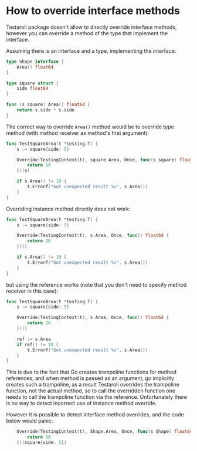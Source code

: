 # How to override interface methods

Testaroli package doesn't allow to directly override interface methods, however you can override a method of the type that implement the interface.

Assuming there is an interface and a type, implementing the interface:

```go
type Shape interface {
	Area() float64
}

type square struct {
	side float64
}

func (s square) Area() float64 {
	return s.side * s.side
}
```

The correct way to override `Area()` method would be to override type method (with method receiver as method's first argument):
```go
func TestSquareArea(t *testing.T) {
	s := square{side: 5}

	Override(TestingContext(t), square.Area, Once, func(s square) float64 {
		return 10
	})(s)

	if s.Area() != 10 {
		t.Errorf("Got unexpected result %v", s.Area())
	}
}
```

Overriding instance method directly does not work:
```go
func TestSquareArea(t *testing.T) {
	s := square{side: 5}

	Override(TestingContext(t), s.Area, Once, func() float64 {
		return 10
	})()

	if s.Area() != 10 {
		t.Errorf("Got unexpected result %v", s.Area())
	}
}

```
but using the reference works (note that you don't need to specify method receiver in this case):
```go
func TestSquareArea(t *testing.T) {
	s := square{side: 5}

	Override(TestingContext(t), s.Area, Once, func() float64 {
		return 10
	})()

	ref := s.Area
	if ref() != 10 {
		t.Errorf("Got unexpected result %v", s.Area())
	}
}

```
This is due to the fact that Go creates trampoline functions for method references, and when method is passed as an argument, go implicitly creates such a trampoline, as a result Testaroli overrides the trampoline function, not the actual method, so to call the overridden function one needs to call the trampoline function via the reference. Unfortunately there is no way to detect incorrect use of instance method override.

However it is possible to detect interface method overrides, and the code below would panic:
```go
	Override(TestingContext(t), Shape.Area, Once, func(s Shape) float64 {
		return 10
	})(square{side: 5})
```
